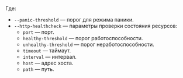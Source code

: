 Где:
* `--panic-threshold` — порог для режима паники.
* `--http-healthcheck` — параметры проверки состояния ресурсов:
  * `port` — порт.
  * `healthy-threshold` — порог работоспособности.
  * `unhealthy-threshold` — порог неработоспособности.
  * `timeout` — таймаут.
  * `interval` — интервал.
  * `host` — адрес хоста.
  * `path` — путь.
